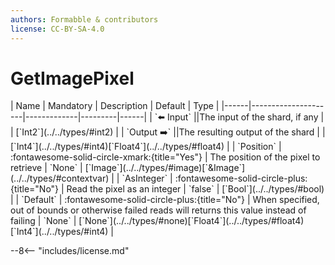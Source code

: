 ```yaml
---
authors: Formabble & contributors
license: CC-BY-SA-4.0
---
```



# GetImagePixel

<div class="sh-parameters" markdown="1">
| Name | Mandatory | Description | Default | Type |
|------|---------------------|-------------|---------|------|
| `⬅️ Input` ||The input of the shard, if any | | [`Int2`](../../types/#int2) |
| `Output ➡️` ||The resulting output of the shard | | [`Int4`](../../types/#int4)[`Float4`](../../types/#float4) |
| `Position` | :fontawesome-solid-circle-xmark:{title="Yes"}  | The position of the pixel to retrieve | `None` | [`Image`](../../types/#image)[`&Image`](../../types/#contextvar) |
| `AsInteger` | :fontawesome-solid-circle-plus:{title="No"}  | Read the pixel as an integer | `false` | [`Bool`](../../types/#bool) |
| `Default` | :fontawesome-solid-circle-plus:{title="No"}  | When specified, out of bounds or otherwise failed reads will returns this value instead of failing | `None` | [`None`](../../types/#none)[`Float4`](../../types/#float4)[`Int4`](../../types/#int4) |

</div>



--8<-- "includes/license.md"

